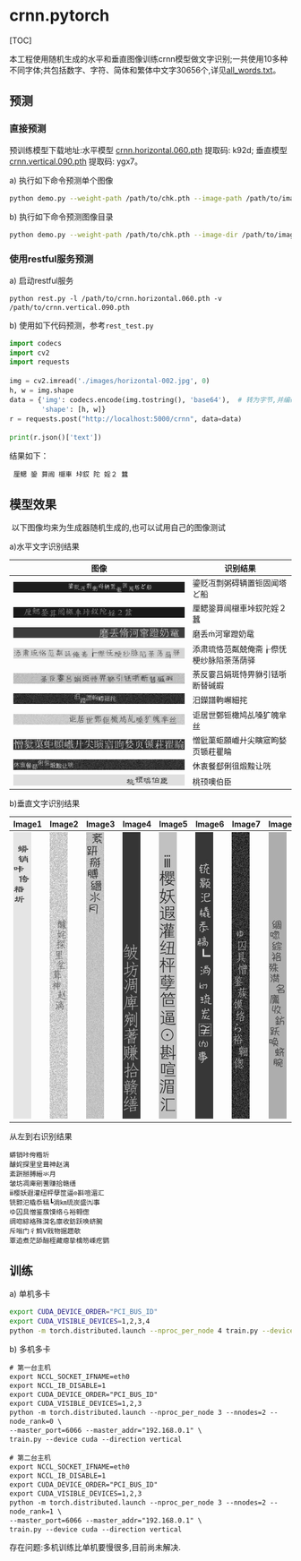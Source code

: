 # crnn.pytorch

[TOC]

​            本工程使用随机生成的水平和垂直图像训练crnn模型做文字识别;一共使用10多种不同字体;共包括数字、字符、简体和繁体中文字30656个,详见[all_words.txt](data/all_words.txt)。


## 预测
### 直接预测

   预训练模型下载地址:水平模型 [crnn.horizontal.060.pth](https://pan.baidu.com/s/1NxR6XwJgPx9kslbFMO0X0A) 提取码: k92d; 垂直模型 [crnn.vertical.090.pth](https://pan.baidu.com/s/1VsW2K4G0g0QX5W3Lb3SoAw) 提取码: ygx7。

a) 执行如下命令预测单个图像

```bash
python demo.py --weight-path /path/to/chk.pth --image-path /path/to/image
```

b) 执行如下命令预测图像目录

```bash
python demo.py --weight-path /path/to/chk.pth --image-dir /path/to/image/dir
```

### 使用restful服务预测

a) 启动restful服务

```shell
python rest.py -l /path/to/crnn.horizontal.060.pth -v /path/to/crnn.vertical.090.pth
```

b) 使用如下代码预测，参考`rest_test.py`

```python
import codecs
import cv2
import requests

img = cv2.imread('./images/horizontal-002.jpg', 0)
h, w = img.shape
data = {'img': codecs.encode(img.tostring(), 'base64'),  # 转为字节,并编码
        'shape': [h, w]}
r = requests.post("http://localhost:5000/crnn", data=data)

print(r.json()['text'])
```

结果如下：

```shell
 厘鳃 銎 萛闿 檭車 垰銰 陀 婬２ 蠶
```



## 模型效果

​             以下图像均来为生成器随机生成的,也可以试用自己的图像测试

a)水平文字识别结果

| 图像 | 识别结果 |
| ------------------------------ | ---------------------------- |
| ![](images/horizontal-001.jpg) | 鎏贬冱剽粥碍辆置钷固闻塔ど船 |
| ![](images/horizontal-002.jpg) | 厘鳃銎萛闿檭車垰銰陀婬２蠶 |
| ![](images/horizontal-003.jpg) | 磨丢河窜蹬奶鼋 |
| ![](images/horizontal-004.jpg) | 添肃琉恪范粼兢俺斋┟傺怃梗纱脉陷荼荡荫驿 |
| ![](images/horizontal-005.jpg) | 荼反霎吕娟斑恃畀貅引铥哳断替碱嘏 |
| ![](images/horizontal-006.jpg) | 汨鑅譜軥嶰細挓 |
| ![](images/horizontal-007.jpg) | 讵居世鄄钷橄鸠乩嗓犷魄芈丝 |
| ![](images/horizontal-008.jpg) | 憎豼蕖蚷願巇廾尖瞚寣眗媝页锧荰瞿睔 |
| ![](images/horizontal-009.jpg) | 休衷餐郄俐徂煅黢让咣 |
| ![](images/horizontal-010.jpg) | 桃顸噢伯臣 |

b)垂直文字识别结果



| Image1                       | Image2                       | Image3                       | Image4                       | Image5                       | Image6                       | Image7                       | Image8                       | Image9                       | Image10                      |
| ---------------------------- | ---------------------------- | ---------------------------- | ---------------------------- | ---------------------------- | ---------------------------- | ---------------------------- | ---------------------------- | ---------------------------- | ---------------------------- |
| ![](images/vertical-001.jpg) | ![](images/vertical-002.jpg) | ![](images/vertical-003.jpg) | ![](images/vertical-004.jpg) | ![](images/vertical-005.jpg) | ![](images/vertical-006.jpg) | ![](images/vertical-007.jpg) | ![](images/vertical-008.jpg) | ![](images/vertical-009.jpg) | ![](images/vertical-010.jpg) |

从左到右识别结果
```
蟒销咔侉糌圻
醵姹探里坌葺神赵漓
紊趼掰膊縉氺月
皱坊凋庳剜蓍赚拾赣缮
ⅲ樱妖遐灌纽枰孽笸逼⊙斟喧湄汇
铳颢汜橇忝稿┗淌㎞琉炭盛㈨事
ゆ囚具憎鉴蔟馍络ら裕翱偬
绸唿綜袼殊潸名廪收鈁跃唤蛴腕
斥嗡门彳鹪Ⅴ戝物据趱欹
覃追煮茫舔酾桎藏瘪挚檎笏嵊疙鹦
```

## 训练

a) 单机多卡
```bash
export CUDA_DEVICE_ORDER="PCI_BUS_ID"
export CUDA_VISIBLE_DEVICES=1,2,3,4
python -m torch.distributed.launch --nproc_per_node 4 train.py --device cuda --direction vertical
```

b) 多机多卡
```shell
# 第一台主机
export NCCL_SOCKET_IFNAME=eth0
export NCCL_IB_DISABLE=1
export CUDA_DEVICE_ORDER="PCI_BUS_ID"
export CUDA_VISIBLE_DEVICES=1,2,3
python -m torch.distributed.launch --nproc_per_node 3 --nnodes=2 --node_rank=0 \
--master_port=6066 --master_addr="192.168.0.1" \
train.py --device cuda --direction vertical 

# 第二台主机
export NCCL_SOCKET_IFNAME=eth0
export NCCL_IB_DISABLE=1
export CUDA_DEVICE_ORDER="PCI_BUS_ID"
export CUDA_VISIBLE_DEVICES=1,2,3
python -m torch.distributed.launch --nproc_per_node 3 --nnodes=2 --node_rank=1 \
--master_port=6066 --master_addr="192.168.0.1" \
train.py --device cuda --direction vertical 
```
存在问题:多机训练比单机要慢很多,目前尚未解决.